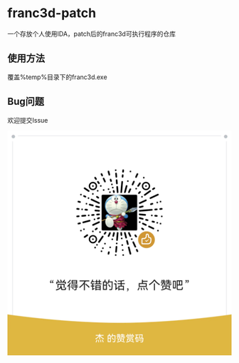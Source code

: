 # franc3d-patch
一个存放个人使用IDA，patch后的franc3d可执行程序的仓库

## 使用方法

覆盖%temp%目录下的franc3d.exe

## Bug问题
欢迎提交Issue

![点个赞](https://github.com/bbsy789/franc3d-patch/raw/main/zanshang.png)
